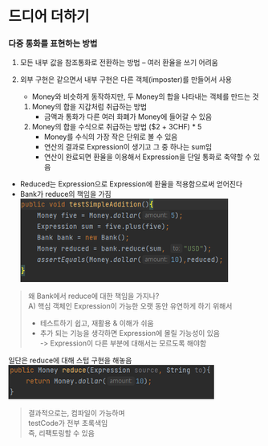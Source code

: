 # 드디어 더하기

### 다중 통화를 표현하는 방법

1. 모든 내부 값을 참조통화로 전환하는 방법 – 여러 환율을 쓰기 어려움

2. 외부 구현은 같으면서 내부 구현은 다른 객체(imposter)를 만들어서 사용
    - Money와 비슷하게 동작하지만, 두 Money의 합을 나타내는 객체를 만드는 것
    1. Money의 합을 지갑처럼 취급하는 방법
        - 금액과 통화가 다른 여러 화폐가 Money에 들어갈 수 있음
    2. Money의 합을 수식으로 취급하는 방법 ($2 + 3CHF) * 5
        - Money를 수식의 가장 작은 단위로 볼 수 있음
        - 연산의 결과로 Expression이 생기고 그 중 하나는 sum임
        - 연산이 완료되면 환율을 이용해서 Expression을 단일 통화로 축약할 수 있음

-  Reduced는 Expression으로 Expression에 환율을 적용함으로써 얻어진다
- Bank가 reduce의 책임을 가짐
![img](images/chapter%2012-1.png)


> 왜 Bank에서 reduce에 대한 책임을 가지나?  
A) 핵심 객체인 Expression이 가능한 오랫 동안 유연하게 하기 위해서
>+ 테스트하기 쉽고, 재활용 & 이해가 쉬움
>+ 추가 되는 기능을 생각하면 Expression에 몰릴 가능성이 있음  
> -\> Expression이 다른 부분에 대해서는 모르도록 해야함

일단은 reduce에 대해 스텁 구현을 해놓음 
![img](images/chapter%2012-2.png)

>결과적으로는, 컴파일이 가능하며  
testCode가 전부 초록색임  
즉, 리팩토링할 수 있음


